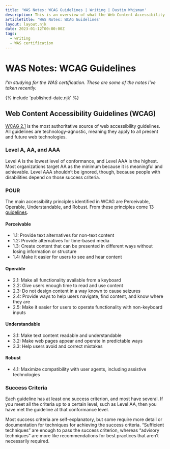 ```yaml
---
title: 'WAS Notes: WCAG Guidelines | Writing | Dustin Whisman'
description: This is an overview of what the Web Content Accessibility Guidelines are for and how they're structured.
articleTitle: 'WAS Notes: WCAG Guidelines'
layout: layout.njk
date: 2023-01-12T00:00:00Z
tags:
  - writing
  - WAS certification
---
```


# WAS Notes: WCAG Guidelines

_I'm studying for the WAS certification. These are some of the notes I've taken recently._

{% include 'published-date.njk' %}

## Web Content Accessibility Guidelines (WCAG)

[WCAG 2.1](https://www.w3.org/TR/WCAG21/) is the most authoritative source of web accessibility guidelines. All guidelines are technology-agnostic, meaning they apply to all present and future web technologies.

### Level A, AA, and AAA

Level A is the lowest level of conformance, and Level AAA is the highest. Most organizations target AA as the minimum because it is meaningful and achievable. Level AAA shouldn’t be ignored, though, because people with disabilities depend on those success criteria.

### POUR

The main accessibility principles identified in WCAG are Perceivable, Operable, Understandable, and Robust. From these principles come 13 [guidelines](https://www.w3.org/WAI/WCAG21/quickref/).

#### Perceivable

- 1.1: Provide text alternatives for non-text content
- 1.2: Provide alternatives for time-based media
- 1.3: Create content that can be presented in different ways without losing information or structure
- 1.4: Make it easier for users to see and hear content

#### Operable

- 2.1: Make all functionality available from a keyboard
- 2.2: Give users enough time to read and use content
- 2.3: Do not design content in a way known to cause seizures
- 2.4: Provide ways to help users navigate, find content, and know where they are
- 2.5: Make it easier for users to operate functionality with non-keyboard inputs

#### Understandable

- 3.1: Make text content readable and understandable
- 3.2: Make web pages appear and operate in predictable ways
- 3.3: Help users avoid and correct mistakes

#### Robust

- 4.1: Maximize compatibility with user agents, including assistive technologies

### Success Criteria

Each guideline has at least one success criterion, and most have several. If you meet all the criteria up to a certain level, such as Level AA, then you have met the guideline at that conformance level.

Most success criteria are self-explanatory, but some require more detail or documentation for techniques for achieving the success criteria. “Sufficient techniques” are enough to pass the success criterion, whereas “advisory techniques” are more like recommendations for best practices that aren’t necessarily required.
